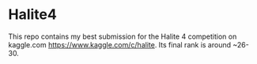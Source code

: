 # Halite4
This repo contains my best submission for the Halite 4 competition on kaggle.com https://www.kaggle.com/c/halite. Its final rank is around ~26-30.
